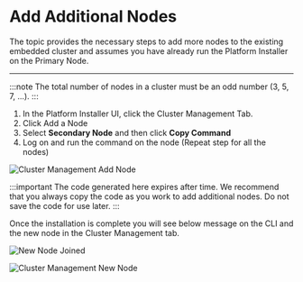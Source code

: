 # Add Additional Nodes

The topic provides the necessary steps to add more nodes to the existing embedded cluster and assumes you have already run the Platform Installer on the Primary Node. 

---

:::note
The total number of nodes in a cluster must be an odd number (3, 5, 7, ...).
:::

1. In the Platform Installer UI, click the Cluster Management Tab. 
2. Click Add a Node
3. Select **Secondary Node** and then click **Copy Command**
4. Log on and run the command on the node (Repeat step for all the nodes)

![Cluster Management Add Node](/img/embedded-cluster-add-nodes)

:::important
The code generated here expires after time. We recommend that you always copy the code as you work to add additional nodes. Do not save the code for use later.
:::

Once the installation is complete you will see below message on the CLI and the new node in the Cluster Management tab.

![New Node Joined](/img/embedded-cluster-node-joined)

![Cluster Management New Node](/img/embedded-cluster-management)